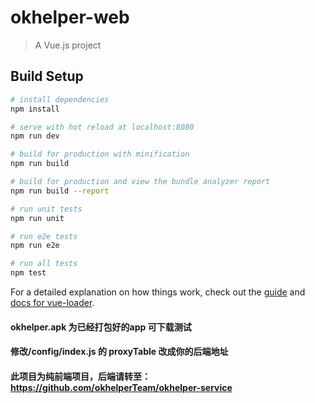 # okhelper-web

> A Vue.js project

## Build Setup

``` bash
# install dependencies
npm install

# serve with hot reload at localhost:8080
npm run dev

# build for production with minification
npm run build

# build for production and view the bundle analyzer report
npm run build --report

# run unit tests
npm run unit

# run e2e tests
npm run e2e

# run all tests
npm test
```

For a detailed explanation on how things work, check out the [guide](http://vuejs-templates.github.io/webpack/) and [docs for vue-loader](http://vuejs.github.io/vue-loader).

#### okhelper.apk 为已经打包好的app 可下载测试
#### 修改/config/index.js 的 proxyTable 改成你的后端地址 

#### 此项目为纯前端项目，后端请转至：https://github.com/okhelperTeam/okhelper-service
